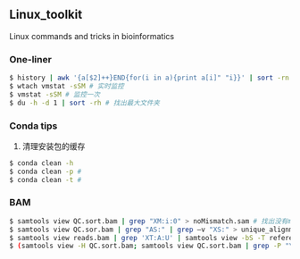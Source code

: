 ## Linux_toolkit
Linux commands and tricks in bioinformatics


### One-liner
```bash
$ history | awk '{a[$2]++}END{for(i in a){print a[i]" "i}}' | sort -rn | head # 列出常用的命令
$ wtach vmstat -sSM # 实时监控
$ vmstat -sSM # 监控一次
$ du -h -d 1 | sort -rh # 找出最大文件夹
```
### Conda tips
1. 清理安装包的缓存
```bash
$ conda clean -h
$ conda clean -p #
$ conda clean -t #
```

### BAM
```bash
$ samtools view QC.sort.bam | grep "XM:i:0" > noMismatch.sam # 找出没有mismatch的比对
$ samtools view QC.sor.bam | grep "AS:" | grep –v "XS:" > unique_alignments.sam # 从bowtie2筛选唯一比对
$ samtools view reads.bam | grep 'XT:A:U' | samtools view -bS -T referenceSequence.fa - > reads.uniqueMap.bam # 从bwa比对文件中筛选唯一比对
$ (samtools view -H QC.sort.bam; samtools view QC.sort.bam | grep -P "\tNH:i:1\t|\tNH:i:1$" | grep -v "ZS:i" ) | samtools view -bS - > unique.bam # 从hisat2中筛选唯一比对
```
